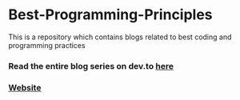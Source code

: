 # Best-Programming-Principles

This is a repository which contains blogs related to best coding and programming practices

### Read the entire blog series on dev.to [here](https://dev.to/aatmaj/series/15071)

### [Website](https://aatmaj-zephyr.github.io/Best-Programming-Principles/best-coding-practices/)

